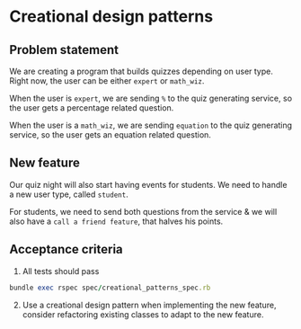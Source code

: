 # Creational design patterns

## Problem statement

We are creating a program that builds quizzes depending on user type. Right now, the user can be either `expert` or `math_wiz`.

When the user is `expert`, we are sending `%` to the quiz generating service, so the user gets a percentage related question.

When the user is a `math_wiz`, we are sending `equation` to the quiz generating service, so the user gets an equation related question.

## New feature

Our quiz night will also start having events for students. We need to handle a new user type, called `student`. 

For students, we need to send both questions from the service & we will also have a `call a friend feature`, that halves his points.

## Acceptance criteria

1. All tests should pass
```ruby
bundle exec rspec spec/creational_patterns_spec.rb
```
2. Use a creational design pattern when implementing the new feature, consider refactoring existing classes to adapt to the new feature.
